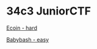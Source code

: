 # 34c3 JuniorCTF

[Ecoin - hard](https://adminadminctf.github.io/ctf/34c3junior-ecoin)

[Babybash - easy](https://adminadminctf.github.io/ctf/34c3junior-babybash)
